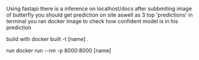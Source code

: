 Using fastapi there is a inference on localhost/docs 
after subbmiting image of butterfly you should get prediction on site
aswell as 3 top 'predictions' in terminal you ran docker image to check how confident model is in his prediction

build with 
docker built -t [name] .

run 
docker run --rm -p 8000:8000 [name]

